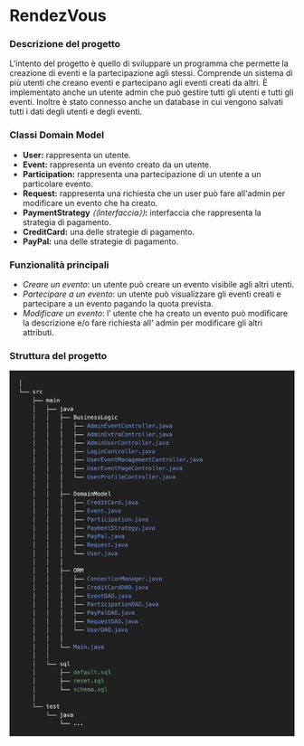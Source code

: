 # RendezVous

### Descrizione del progetto

L'intento del progetto è quello di sviluppare un programma che permette la creazione di eventi e la partecipazione agli stessi. 
Comprende un sistema di più utenti che creano eventi e partecipano agli eventi creati da altri. 
È implementato anche un utente admin che può gestire tutti gli utenti e tutti gli eventi. 
Inoltre è stato connesso anche un database in cui vengono salvati tutti i dati degli utenti e degli eventi.

### Classi Domain Model

- **User:** rappresenta un utente.
- **Event:** rappresenta un evento creato da un utente.
- **Participation:** rappresenta una partecipazione di un utente a un particolare evento.
- **Request:** rappresenta una richiesta che un user può fare all'admin per modificare un evento che ha creato.
- **PaymentStrategy** *⟨⟨interfaccia⟩⟩***:** interfaccia che rappresenta la strategia di pagamento.
- **CreditCard:** una delle strategie di pagamento.
- **PayPal:** una delle strategie di pagamento.

### Funzionalità principali

- *Creare un evento*: un utente può creare un evento visibile agli altri utenti.
- *Partecipare a un evento*: un utente può visualizzare gli eventi creati e partecipare a un evento pagando la quota prevista.
- *Modificare un evento*: lʼ utente che ha creato un evento può modificare la descrizione e/o fare richiesta all' admin per modificare gli altri attributi.


### Struttura del progetto

![Struttura del progetto](../diagrams/project_structure/ProjectStructure_tmp.png)